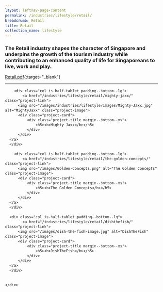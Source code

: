 ```yaml
---
layout: leftnav-page-content
permalink: /industries/lifestyle/retail/
breadcrumb: Retail
title: Retail
collection_name: lifestyle
---
```


### The Retail industry shapes the character of Singapore and underpins the growth of the tourism industry while contributing to an enhanced quality of life for Singaporeans to live, work and play.

[Retail.pdf](/images/PDF/Lifestyle/Retail.pdf (90kb)){:target="_blank"}

---

<div>
	<div class="row is-multiline">

		<div class="col is-half-tablet padding--bottom--lg">
			<a href="/industries/lifestyle/retail/mighty-jaxx/" class="project-link">
	      <img src="/images/industries/lifestyle/images/Mighty-Jaxx.jpg" alt="MightyJaxx" class="project-image">
	      <div class="project-card">
	          <div class="project-title margin--bottom--xs">
	              <h5><b>Mighty Jaxx</b></h5>
	          </div>
	      </div>
      </a>
	  </div>

		<div class="col is-half-tablet padding--bottom--lg">
			<a href="/industries/lifestyle/retail/the-golden-concepts/" class="project-link">
	      <img src="/images/Golden-Concepts.png" alt="The Golden Concepts" class="project-image">
	      <div class="project-card">
	          <div class="project-title margin--bottom--xs">
	              <h5><b>The Golden Concepts</b></h5>
	          </div>
	      </div>
      </a>
	  </div>

	  <div class="col is-half-tablet padding--bottom--lg">
			<a href="/industries/lifestyle/retail/dishthefish/" class="project-link">
	      <img src="/images/dish-the-fish-image.jpg" alt="DishTheFish" class="project-image">
	      <div class="project-card">
	          <div class="project-title margin--bottom--xs">
	              <h5><b>DishTheFish</b></h5>
	          </div>
	      </div>
      </a>
	  </div>


	</div>
</div>
